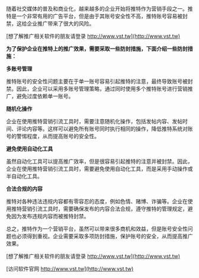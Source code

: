 随着社交媒体的普及和商业化，越来越多的企业开始将推特作为营销手段之一。推特是一个非常有用的广告平台，但是由于其账号安全性不高，推特账号容易被封禁，这给企业推广带来了很大的风险。

[想了解推广相关软件的朋友请登录 http://www.vst.tw](http://www.vst.tw)

**为了保护企业在推特上的推广效果，需要采取一些防封措施，下面介绍一些防封措施：**

**多账号管理**

推特账号的安全性问题主要在于单一账号容易引起推特的注意，最终导致账号被封禁。因此，企业可以采用多账号管理策略，通过同时使用多个推特账号进行营销推广，避免过度依赖单一账号。

**随机化操作**

企业在使用推特营销引流工具时，需要注意随机化操作，包括发帖内容、发帖时间、评论内容等。这样可以避免所有账号同时执行相同的操作，降低推特系统对账号的警惕程度，从而提高账号的安全性。

**避免使用自动化工具**

虽然自动化工具可以提高推广效率，但是很容易引起推特的注意并被封禁。因此，企业在使用推特营销引流工具时，需要避免使用自动化工具，而是采用手动操作或半自动化工具。

**合法合规的内容**

推特对各种违法违规内容都有零容忍的态度，例如色情、赌博、诈骗等。企业在使用推特营销引流工具时，需要确保发布的内容合法合规，遵守推特的管理规定，避免因为发布违规内容而被推特封禁。

总之，推特作为一个营销平台，虽然可以带来很多商机和效益，但是账号安全性问题也必须得到重视。企业需要采取多项防封措施，保护账号的安全，从而提高推广效果。

[想了解推广相关软件的朋友请登录 http://www.vst.tw](http://www.vst.tw)


[访问软件官网 http://www.vst.tw](http://www.vst.tw)
